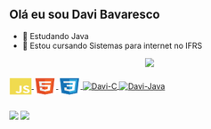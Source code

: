 ## Olá eu sou  Davi Bavaresco





- 🌱 Estudando Java
- 📝 Estou cursando Sistemas para internet no IFRS


<div align="center">
  <a href="https://github.com/DaviBavaresco">
 <!-- <img height="180em" src="https://github-readme-stats.vercel.app/api?username=DaviBavaresco&show_icons=true&theme=dark&include_all_commits=true&count_private=true"/>-->
  <img height="180em" src="https://github-readme-stats.vercel.app/api/top-langs/?username=DaviBavaresco&layout=compact&langs_count=7&theme=dark"/>
</div>

<div style="display: inline_block"><br>
  <img align="center" alt="Davi-Js" height="30" width="40" src="https://raw.githubusercontent.com/devicons/devicon/master/icons/javascript/javascript-plain.svg">
  <img align="center" alt="Davi-HTML" height="30" width="40" src="https://raw.githubusercontent.com/devicons/devicon/master/icons/html5/html5-original.svg">
  <img align="center" alt="Davi-CSS" height="30" width="40" src="https://raw.githubusercontent.com/devicons/devicon/master/icons/css3/css3-original.svg">
  <img align="center" alt="Davi-C" height="30" width="40" src="https://cdn.jsdelivr.net/gh/devicons/devicon/icons/c/c-original.svg">
  <img align="center" alt="Davi-Java" height="30" width="40" src="https://cdn.jsdelivr.net/gh/devicons/devicon/icons/java/java-original-wordmark.svg">
  
  ##
  
  
</div>
<a href = "mailto:daviantoniobavaresco@gmail.com"><img src="https://img.shields.io/badge/-Gmail-%23333?style=for-the-badge&logo=gmail&logoColor=white" target="_blank"></a>
<a href="https://www.linkedin.com/in/davi-ant%C3%B4nio-73329a222/" target="_blank"><img src="https://img.shields.io/badge/-LinkedIn-%230077B5?style=for-the-badge&logo=linkedin&logoColor=white" target="_blank"></a>

<!--[Snake animation](https://github.com/DaviBavaresco/DaviBavaresco/blob/output/github-contribution-grid-snake.svg)-->
<div>

